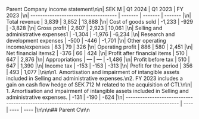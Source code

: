 Parent Company income statement\n\n| SEK M                                | Q1 2024 | Q1 2023 | FY 2023 |\n| ------------------------------------ | ------- | ------- | ------- |\n| Total revenue                        | 3,839   | 3,852   | 13,888  |\n| Cost of goods sold                   | -1,233  | -929    | -3,828  |\n| Gross profit                         | 2,607   | 2,923   | 10,061  |\n| Selling and administrative expenses1 | -1,304  | -1,976  | -6,234  |\n| Research and development expenses    | -500    | -446    | -1,701  |\n| Other operating income/expenses      | 83      | 79      | 326     |\n| Operating profit                     | 886     | 580     | 2,451   |\n| Net financial items2                 | -376    | 66      | 424     |\n| Profit after financial items         | 510     | 647     | 2,876   |\n| Appropriations                       | —       | —       | -1,486  |\n| Profit before tax                    | 510     | 647     | 1,390   |\n| Income tax                           | -153    | -153    | -313    |\n| Profit for the period                | 356     | 493     | 1,077   |\n\n\n1. Amortisation and impairment of intangible assets included in Selling and administrative expenses.\n2. FY 2023 includes a gain on cash flow hedge of SEK 712 M related to the acquisition of CTI.\n\n| 1. Amortisation and impairment of intangible assets included in Selling and administrative expenses. | -131 | -190 | -624 |\n| ---------------------------------------------------------------------------------------------------- | ---- | ---- | ---- |\n\n\n## Parent C\n\n
